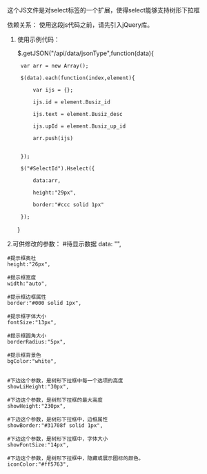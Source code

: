 这个JS文件是对select标签的一个扩展，使得select能够支持树形下拉框

依赖关系：
   使用这段js代码之前，请先引入jQuery库。

1. 使用示例代码：



	$.getJSON("/api/data/jsonType",function(data){

		var arr = new Array();

	    $(data).each(function(index,element){

	        var ijs = {};

	        ijs.id = element.Busiz_id

	        ijs.text = element.Busiz_desc

	        ijs.upId = element.Busiz_up_id

	        arr.push(ijs)

	          
	    });

	    $("#SelectId").Hselect({

	        data:arr,

	        height:"29px",

	        border:"#ccc solid 1px"

	    });
	    
	}



2.可供修改的参数：
    #待显示数据
	data: "",

	#提示框奥杜
    height:"26px",

    #提示框宽度
    width:"auto",

    #提示框边框属性
    border:"#000 solid 1px",

    #提示框字体大小
    fontSize:"13px",
    
    #提示框圆角大小
    borderRadius:"5px",

    #提示框背景色
    bgColor:"white",
            

    #下边这个参数，是树形下拉框中每一个选项的高度
    showLiHeight:"30px",

    #下边这个参数，是树形下拉框的最大高度
    showHeight:"230px",

    #下边这个参数，是树形下拉框中，边框属性
    showBorder:"#31708f solid 1px",

    #下边这个参数，是树形下拉框中，字体大小
    showFontSize:"14px",

    #下边这个参数，是树形下拉框中，隐藏或展示图标的颜色。
    iconColor:"#ff5763",


